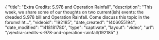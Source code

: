 {
    "title": "Extra Credits: S.978 and Operation Rainfall",
    "description": "This week, we share some of our thoughts on two current(ish) events: the dreaded S.978 bill and Operation Rainfall. Come discuss this topic in the forums! ht...",
    "videoid": "192185",
    "date_created": "1406055194",
    "date_modified": "1418181780",
    "type": "captivate",
    "layout": "video",
    "url": "\/v\/extra-credits-s-978-and-operation-rainfall\/192185"
}